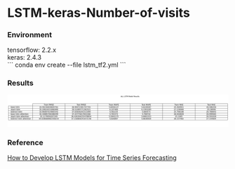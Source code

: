 # LSTM-keras-Number-of-visits

<h3>Environment</h3>
tensorflow: 2.2.x</br>
keras: 2.4.3</br>
```
conda env create --file lstm_tf2.yml
```

<h3>Results</h3>

<img src="https://github.com/IlikeBB/LSTM-keras-Number-of-visits/blob/main/Results/Performance%20Table.jpg">
<br>
<h3>Reference</h3>
<a href='https://machinelearningmastery.com/how-to-develop-lstm-models-for-time-series-forecasting/'>How to Develop LSTM Models for Time Series Forecasting</a>


